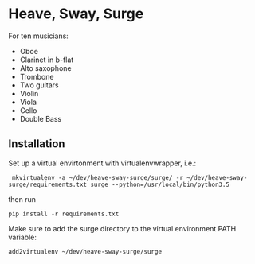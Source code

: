 # Heave, Sway, Surge

For ten musicians:
* Oboe
* Clarinet in b-flat
* Alto saxophone
* Trombone
* Two guitars
* Violin
* Viola
* Cello
* Double Bass


## Installation 
Set up a virtual envirtonment with virtualenvwrapper, i.e.: 

``` mkvirtualenv -a ~/dev/heave-sway-surge/surge/ -r ~/dev/heave-sway-surge/requirements.txt surge --python=/usr/local/bin/python3.5```

then run

```pip install -r requirements.txt```

Make sure to add the surge directory to the virtual environment PATH variable:

```add2virtualenv ~/dev/heave-sway-surge/surge```
